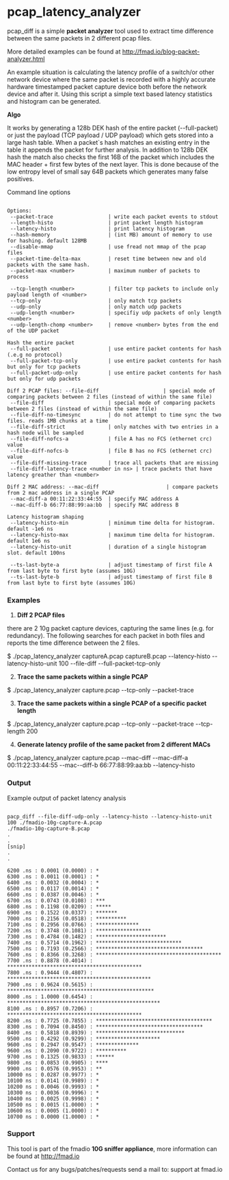 # pcap_latency_analyzer

pcap_diff is a simple **packet analyzer** tool used to extract time difference between the same packets in 2 different pcap files. 

More detailed examples can be found at http://fmad.io/blog-packet-analyzer.html 

An example situation is calculating the latency profile of a switch/or other network device where the same packet is recorded with a highly accurate hardware timestamped packet capture device both before the network device and after it.  Using this script a simple text based latency statistics and histogram can be generated.

**Algo**

It works by generating a 128b DEK hash of the entire packet (--full-packet) or just the payload (TCP payload / UDP payload) which gets stored into a large hash table. When a packet`s hash matches an existing entry in the table it appends the packet for further analysis. In addition to 128b DEK hash the match also checks the first 16B of the packet which includes the MAC header + first few bytes of the next layer. This is done because of the low entropy level of small say 64B packets which generates many false positives. 


Command line options 

```

Options:
 --packet-trace                  | write each packet events to stdout
 --length-histo                  | print packet length histogram
 --latency-histo                 | print latency histogram
 --hash-memory                   | (int MB) amount of memory to use for hashing. default 128MB
 --disable-mmap                  | use fread not mmap of the pcap files
 --packet-time-delta-max         | reset time between new and old packets with the same hash.
 --packet-max <number>           | maximum number of packets to process

 --tcp-length <number>           | filter tcp packets to include only payload length of <number>
 --tcp-only                      | only match tcp packets
 --udp-only                      | only match udp packets
 --udp-length <number>           | specifiy udp packets of only length <number>
 --udp-length-chomp <number>     | remove <number> bytes from the end of the UDP packet

Hash the entire packet
 --full-packet                   | use entire packet contents for hash (.e.g no protocol)
 --full-packet-tcp-only          | use entire packet contents for hash but only for tcp packets
 --full-packet-udp-only          | use entire packet contents for hash but only for udp packets

Diff 2 PCAP files: --file-diff                     | special mode of comparing packets between 2 files (instead of within the same file)
 --file-diff                     | special mode of comparing packets between 2 files (instead of within the same file)
 --file-diff-no-timesync         | do not attempt to time sync the two files. reads 1MB chunks at a time
 --file-diff-strict              | only matches with two entries in a hash node will be sampled
 --file-diff-nofcs-a             | file A has no FCS (ethernet crc) value
 --file-diff-nofcs-b             | file B has no FCS (ethernet crc) value
 --file-diff-missing-trace       | trace all packets that are missing
 --file-diff-latency-trace <number in ns> | trace packets that have latency greather than <number>

Diff 2 MAC address: --mac-diff                      | compare packets from 2 mac address in a single PCAP
 --mac-diff-a 00:11:22:33:44:55  | specify MAC address A
 --mac-diff-b 66:77:88:99:aa:bb  | specify MAC address B

Latency histogram shaping
 --latency-histo-min             | minimum time delta for histogram. default -1e6 ns
 --latency-histo-max             | maximum time delta for histogram. default 1e6 ns
 --latency-histo-unit            | duration of a single histogram slot. default 100ns

 --ts-last-byte-a                | adjust timestamp of first file A from last byte to first byte (assumes 10G)
 --ts-last-byte-b                | adjust timestamp of first file B from last byte to first byte (assumes 10G)

```

### Examples

1) **Diff 2 PCAP files**

there are 2 10g packet capture devices, capturing the same lines (e.g. for redundancy). The following searches for each packet in both files and reports the time difference between the 2 files. 

$ ./pcap_latency_analyzer  captureA.pcap  captureB.pcap  --latency-histo --latency-histo-unit 100 --file-diff --full-packet-tcp-only 

2) **Trace the same packets within a single PCAP**

$ ./pcap_latency_analyzer  capture.pcap  --tcp-only --packet-trace 

3) **Trace the same packets within a single PCAP of a specific packet length**

$ ./pcap_latency_analyzer  capture.pcap  --tcp-only --packet-trace  --tcp-length 200 

4) **Generate latency profile of the same packet from 2 different MACs**

$ ./pcap_latency_analyzer  capture.pcap  --mac-diff --mac-diff-a 00:11:22:33:44:55 --mac--diff-b 66:77:88:99:aa:bb --latency-histo

### Output 

Example output of packet latency analysis

```

pacp_diff --file-diff-udp-only --latency-histo --latency-histo-unit 100 ./fmadio-10g-capture-A.pcap
./fmadio-10g-capture-B.pcap
.
.
[snip]
.
.

6200 .ns : 0.0001 (0.0000) : *
6300 .ns : 0.0011 (0.0001) : *
6400 .ns : 0.0032 (0.0004) : *
6500 .ns : 0.0117 (0.0014) : *
6600 .ns : 0.0387 (0.0046) : *
6700 .ns : 0.0743 (0.0108) : ***
6800 .ns : 0.1198 (0.0209) : *****
6900 .ns : 0.1522 (0.0337) : *******
7000 .ns : 0.2156 (0.0518) : **********
7100 .ns : 0.2956 (0.0766) : **************
7200 .ns : 0.3748 (0.1081) : ******************
7300 .ns : 0.4784 (0.1482) : ***********************
7400 .ns : 0.5714 (0.1962) : ****************************
7500 .ns : 0.7193 (0.2566) : ***********************************
7600 .ns : 0.8366 (0.3268) : *****************************************
7700 .ns : 0.8878 (0.4014) : ********************************************
7800 .ns : 0.9444 (0.4807) : ***********************************************
7900 .ns : 0.9624 (0.5615) : ************************************************
8000 .ns : 1.0000 (0.6454) : **************************************************
8100 .ns : 0.8957 (0.7206) : ********************************************
8200 .ns : 0.7725 (0.7855) : **************************************
8300 .ns : 0.7094 (0.8450) : ***********************************
8400 .ns : 0.5818 (0.8939) : *****************************
9500 .ns : 0.4292 (0.9299) : *********************
9600 .ns : 0.2947 (0.9547) : **************
9600 .ns : 0.2090 (0.9722) : **********
9700 .ns : 0.1325 (0.9833) : ******
9800 .ns : 0.0853 (0.9905) : ****
9900 .ns : 0.0576 (0.9953) : **
10000 ns : 0.0287 (0.9977) : *
10100 ns : 0.0141 (0.9989) : *
10200 ns : 0.0046 (0.9993) : *
10300 ns : 0.0036 (0.9996) : *
10400 ns : 0.0025 (0.9998) : *
10500 ns : 0.0015 (1.0000) : *
10600 ns : 0.0005 (1.0000) : *
10700 ns : 0.0000 (1.0000) : *

```

### Support 

This tool is part of the fmadio **10G sniffer appliance**, more information can be found at http://fmad.io 

Contact us for any bugs/patches/requests send a mail to: support at fmad.io 
